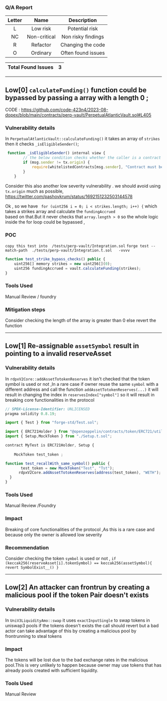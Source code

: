 ### Q/A Report 

| Letter | Name | Description |
|:--:|:-------:|:-------:|
| L  | Low risk | Potential risk |
| NC |  Non-critical | Non risky findings |
| R  | Refactor | Changing the code |
| O | Ordinary | Often found issues |

| Total Found Issues | 3 |
|:--:|:--:|


---

 
## Low[0]  `calculateFunding()` function  could be bypassed  by passing a array with a length 0 ;

CODE : https://github.com/code-423n4/2023-08-dopex/blob/main/contracts/perp-vault/PerpetualAtlanticVault.sol#L405


### Vulnerability details 

In `PerpetualAtlanticVault::calculateFunding()` it takes an array of `strikes` then it checks `_isEligibleSender()`;
```js
 function _isEligibleSender() internal view {
        // the below condition checks whether the caller is a contract or not
        if (msg.sender != tx.origin) {
            require(whitelistedContracts[msg.sender], "Contract must be whitelisted");
        }
    }
```
Consider this also another low severity vulnerability . we should avoid using  `tx.origin` much as possible, https://twitter.com/pashovkrum/status/1692151232503144578 

Ok , so  we have ` for (uint256 i = 0; i < strikes.length; i++) {` which takes a strikes array and calculate  the `fundingAccrued`  
based on that.But it never checks that `array.length > 0` so the whole logic inside the for loop could be bypassed  ,


### POC 
`copy this test into  /tests/perp-vault/Integration.sol`
`forge test --match-path  ./tests/perp-vault/Integration.t.sol   -vvvv`

```js
function test_strike_bypass_checks() public {
    uint256[] memory strikes = new uint256[](0);
    uint256 fundingAccrued = vault.calculateFunding(strikes);
}

```

### Tools Used
Manual Review / foundry 

### Mitigation steps 
Consider checking the length of the array is greater than 0 else revert the function   

---


## Low[1] Re-assignable  `assetSymbol` result in pointing to a invalid reserveAsset 

### Vulnerability details 
In `rdpxV2Core::addAssetTotokenReserves` it isn't checked that the token symbol is used or not ,In a rare case  if owner reuse the same `symbol` with a different address  and call the function `addAssetTotokenReserves(...)` it will result in changing the index in `reservesIndex["symbol"]` so it will result in breaking  core functionalities in the protocol

```js
// SPDX-License-Identifier: UNLICENSED
pragma solidity 0.8.19;

import { Test } from "forge-std/Test.sol";

import { ERC721Holder } from "@openzeppelin/contracts/token/ERC721/utils/ERC721Holder.sol";
import { Setup,MockToken } from "./Setup.t.sol";

contract MyTest is ERC721Holder, Setup {
    
    MockToken test_token ;

function test_recallWith_same_symbol() public {
       test_token = new MockToken("Test", "Tst");      
      rdpxV2Core.addAssetTotokenReserves(address(test_token), "WETH");
  }
}
```
### Tools Used
Manual Review /Foundry  

### Impact
Breaking of core functionalities of the protocol ,As this is a rare case and because only the owner is allowed  low severity

### Recommendation 
Consider checking  the token  `symbol` is used or not , `if (keccak256(reserveAsset[i].tokenSymbol) == keccak256(assetSymbol){ revert SymbolExist__() } `

---


 
## Low[2]  An attacker can frontrun by creating a malicious pool if the token Pair doesn't exists

### Vulnerability details 
In `UniV3LiquidityAmo::swap` it uses `exactInputSingle` to swap tokens in uniswap3 pools if the tokens doesn't exists the call should revert 
but a bad actor can take advantage of this by creating a malicious pool by frontrunning to steal tokens    
### Impact
The tokens will be  lost due to the bad exchange rates in the malicious pool.This is very unlikely to happen because owner may use tokens that 
has already pools created with sufficient liquidity.

### Tools Used
Manual Review 
